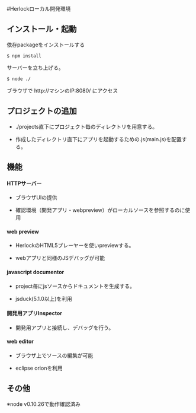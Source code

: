 #Herlockローカル開発環境

## インストール・起動


依存packageをインストールする

```
$ npm install
```

サーバーを立ち上げる。

```
$ node ./
```

ブラウザで http://マシンのIP:8080/ にアクセス


## プロジェクトの追加


- ./projects直下にプロジェクト毎のディレクトリを用意する。

- 作成したディレクトリ直下にアプリを起動するための.js(main.js)を配置する。

## 機能

#### HTTPサーバー 

- ブラウザUIの提供

- 確認環境（開発アプリ・webpreview）がローカルソースを参照するのに使用

#### web preview

- HerlockのHTML5プレーヤーを使いpreviewする。

- webアプリと同様のJSデバッグが可能

#### javascript documentor

- project毎にjsソースからドキュメントを生成する。

- jsduck(5.1.0以上)を利用

#### 開発用アプリInspector

- 開発用アプリと接続し、デバッグを行う。
　　
#### web editor

- ブラウザ上でソースの編集が可能

- eclipse orionを利用


## その他

※node v0.10.26で動作確認済み
